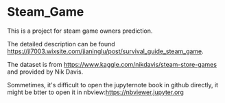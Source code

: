 # Steam_Game
This is a project for steam game owners prediction. 

The detailed description can be found https://jl7003.wixsite.com/jianinglu/post/survival_guide_steam_game. 

The dataset is from https://www.kaggle.com/nikdavis/steam-store-games and provided by Nik Davis. 

Sommetimes, it's difficult to open the jupyternote book in github directly, it might be btter to open it in nbview:https://nbviewer.jupyter.org


